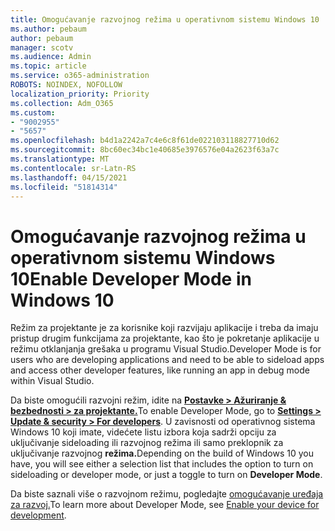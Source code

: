 ```yaml
---
title: Omogućavanje razvojnog režima u operativnom sistemu Windows 10
ms.author: pebaum
author: pebaum
manager: scotv
ms.audience: Admin
ms.topic: article
ms.service: o365-administration
ROBOTS: NOINDEX, NOFOLLOW
localization_priority: Priority
ms.collection: Adm_O365
ms.custom:
- "9002955"
- "5657"
ms.openlocfilehash: b4d1a2242a7c4e6c8f61de022103118827710d62
ms.sourcegitcommit: 8bc60ec34bc1e40685e3976576e04a2623f63a7c
ms.translationtype: MT
ms.contentlocale: sr-Latn-RS
ms.lasthandoff: 04/15/2021
ms.locfileid: "51814314"
---
```

# <a name="enable-developer-mode-in-windows-10"></a><span data-ttu-id="5deee-102">Omogućavanje razvojnog režima u operativnom sistemu Windows 10</span><span class="sxs-lookup"><span data-stu-id="5deee-102">Enable Developer Mode in Windows 10</span></span>

<span data-ttu-id="5deee-103">Režim za projektante je za korisnike koji razvijaju aplikacije i treba da imaju pristup drugim funkcijama za projektante, kao što je pokretanje aplikacije u režimu otklanjanja grešaka u programu Visual Studio.</span><span class="sxs-lookup"><span data-stu-id="5deee-103">Developer Mode is for users who are developing applications and need to be able to sideload apps and access other developer features, like running an app in debug mode within Visual Studio.</span></span>

<span data-ttu-id="5deee-104">Da biste omogućili razvojni režim, idite na **[Postavke > Ažuriranje & bezbednosti > za projektante.](ms-settings:developers?activationSource=GetHelp)**</span><span class="sxs-lookup"><span data-stu-id="5deee-104">To enable Developer Mode, go to **[Settings > Update & security > For developers](ms-settings:developers?activationSource=GetHelp)**.</span></span> <span data-ttu-id="5deee-105">U zavisnosti od operativnog sistema Windows 10 koji imate, videćete listu izbora koja sadrži opciju za uključivanje sideloading ili razvojnog režima ili samo preklopnik za uključivanje razvojnog **režima.**</span><span class="sxs-lookup"><span data-stu-id="5deee-105">Depending on the build of Windows 10 you have, you will see either a selection list that includes the option to turn on sideloading or developer mode, or just a toggle to turn on **Developer Mode**.</span></span>

<span data-ttu-id="5deee-106">Da biste saznali više o razvojnom režimu, pogledajte [omogućavanje uređaja za razvoj.](https://docs.microsoft.com/windows/uwp/get-started/enable-your-device-for-development)</span><span class="sxs-lookup"><span data-stu-id="5deee-106">To learn more about Developer Mode, see [Enable your device for development](https://docs.microsoft.com/windows/uwp/get-started/enable-your-device-for-development).</span></span>
